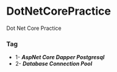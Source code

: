 # DotNetCorePractice
Dot Net Core Practice

### Tag
- 1- ***AspNet Core Dapper Postgresql***
- 2- ***Database Connection Pool***